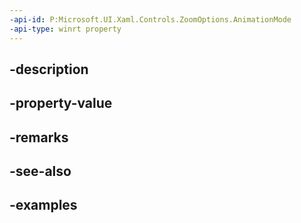 ```yaml
---
-api-id: P:Microsoft.UI.Xaml.Controls.ZoomOptions.AnimationMode
-api-type: winrt property
---
```


## -description

## -property-value

## -remarks

## -see-also

## -examples

